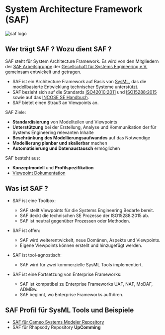 # System Architecture Framework (SAF)
![saf logo](https://www.gfse.de/images/stories/GfSE_SAF_Logo.jpg)

## Wer trägt SAF ? Wozu dient SAF ?
SAF steht für System Architecture Framework. Es wird von den Mitgliedern der [SAF Arbeitsgruppe](https://www.gfse.de/arbeitsgruppen.html) der [Gesellschaft für Systems Engineering e.V. ](https://www.gfse.de) gemeinsam entwickelt und getragen.

* SAF ist ein Architecture Framework auf Basis von [SysML](https://www.omgsysml.org/), das die modellbasierte Entwicklung technischer Systeme unterstützt.
* SAF bezieht sich auf die Standards [ISO42010:2011](https://www.iso.org/standard/50508.html) und [ISO15288:2015](https://www.iso.org/standard/63711.html) sowie auf das [INCOSE SE Handbuch](https://www.incose.org/products-and-publications/se-handbook).
* SAF bietet einen Strauß an Viewpoints an.

SAF Ziele:
* **Standardisierung** von Modellteilen und Viewpoints
* **Unterstützung** bei der Erstellung, Analyse und Kommunikation der für Systems Engineering relevanten Inhalte
* **Beschränkung des Modellierungsaufwandes** auf das Notwendige
* **Modellierung planbar und skalierbar** machen
* **Automatisierung und Datenaustausch** ermöglichen

SAF besteht aus:
* **Konzeptmodell** und **Profilspezifikation**
* [Viewpoint Dokumentation](https://github.com/GfSE/SAF-Specification)

## Was ist SAF ?
* SAF ist eine Toolbox: 
  * SAF stellt Viewpoints für die Systems Engineering Bedarfe bereit. 
  * SAF deckt die technischen SE Prozesse der ISO15288:2015 ab. 
  * SAF ist neutral gegenüber Prozessen oder Methoden.
  
* SAF ist offen: 
  * SAF wird weiterentwickelt, neue Domänen, Aspekte und Viewpoints. 
  * Eigene Viewpoints können erstellt und hinzugefügt werden.
  
* SAF ist tool-agnostisch: 
  * SAF wird für zwei kommerzielle SysML Tools implementiert.
  
* SAF ist eine Fortsetzung von Enterprise Frameworks: 
  * SAF ist kompatibel zu Enterprise Frameworks UAF, NAF, MoDAF, ADMBw. 
  * SAF beginnt, wo Enterprise Frameworks aufhören.

## SAF Profil für SysML Tools und Beispiele
 * [SAF für Cameo Systems Modeler Repository](https://github.com/GfSE/SAF-Cameo-Profile)
 * SAF für Rhapsody Repository **UpComming**
